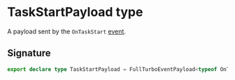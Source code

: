 # TaskStartPayload type

A payload sent by the `OnTaskStart` [event](https://developers.meta.com/horizon-worlds/reference/2.0.0/analytics_turboevents).

## Signature

```typescript
export declare type TaskStartPayload = FullTurboEventPayload<typeof OnTaskStart>;
```